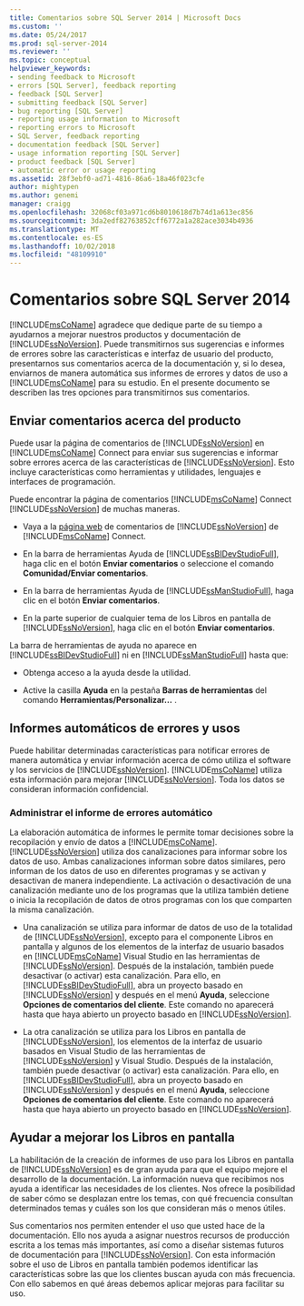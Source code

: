 ```yaml
---
title: Comentarios sobre SQL Server 2014 | Microsoft Docs
ms.custom: ''
ms.date: 05/24/2017
ms.prod: sql-server-2014
ms.reviewer: ''
ms.topic: conceptual
helpviewer_keywords:
- sending feedback to Microsoft
- errors [SQL Server], feedback reporting
- feedback [SQL Server]
- submitting feedback [SQL Server]
- bug reporting [SQL Server]
- reporting usage information to Microsoft
- reporting errors to Microsoft
- SQL Server, feedback reporting
- documentation feedback [SQL Server]
- usage information reporting [SQL Server]
- product feedback [SQL Server]
- automatic error or usage reporting
ms.assetid: 28f3ebf0-ad71-4816-86a6-18a46f023cfe
author: mightypen
ms.author: genemi
manager: craigg
ms.openlocfilehash: 32068cf03a971cd6b8010618d7b74d1a613ec856
ms.sourcegitcommit: 3da2edf82763852cff6772a1a282ace3034b4936
ms.translationtype: MT
ms.contentlocale: es-ES
ms.lasthandoff: 10/02/2018
ms.locfileid: "48109910"
---
```

# <a name="providing-feedback-for-sql-server-2014"></a>Comentarios sobre SQL Server 2014
  [!INCLUDE[msCoName](../includes/msconame-md.md)] agradece que dedique parte de su tiempo a ayudarnos a mejorar nuestros productos y documentación de [!INCLUDE[ssNoVersion](../includes/ssnoversion-md.md)]. Puede transmitirnos sus sugerencias e informes de errores sobre las características e interfaz de usuario del producto, presentarnos sus comentarios acerca de la documentación y, si lo desea, enviarnos de manera automática sus informes de errores y datos de uso a [!INCLUDE[msCoName](../includes/msconame-md.md)] para su estudio. En el presente documento se describen las tres opciones para transmitirnos sus comentarios.  
  
## <a name="submitting-feedback-about-the-product"></a>Enviar comentarios acerca del producto  
 Puede usar la página de comentarios de [!INCLUDE[ssNoVersion](../includes/ssnoversion-md.md)] en [!INCLUDE[msCoName](../includes/msconame-md.md)] Connect para enviar sus sugerencias e informar sobre errores acerca de las características de [!INCLUDE[ssNoVersion](../includes/ssnoversion-md.md)]. Esto incluye características como herramientas y utilidades, lenguajes e interfaces de programación.  
  
 Puede encontrar la página de comentarios [!INCLUDE[msCoName](../includes/msconame-md.md)] Connect [!INCLUDE[ssNoVersion](../includes/ssnoversion-md.md)] de muchas maneras.  
  
-   Vaya a la [página web](http://go.microsoft.com/fwlink/?linkid=34178) de comentarios de [!INCLUDE[ssNoVersion](../includes/ssnoversion-md.md)] de [!INCLUDE[msCoName](../includes/msconame-md.md)] Connect.  
  
-   En la barra de herramientas Ayuda de [!INCLUDE[ssBIDevStudioFull](../includes/ssbidevstudiofull-md.md)], haga clic en el botón **Enviar comentarios** o seleccione el comando **Comunidad/Enviar comentarios**.  
  
-   En la barra de herramientas Ayuda de [!INCLUDE[ssManStudioFull](../includes/ssmanstudiofull-md.md)], haga clic en el botón **Enviar comentarios**.  
  
-   En la parte superior de cualquier tema de los Libros en pantalla de [!INCLUDE[ssNoVersion](../includes/ssnoversion-md.md)], haga clic en el botón **Enviar comentarios**.  
  
 La barra de herramientas de ayuda no aparece en [!INCLUDE[ssBIDevStudioFull](../includes/ssbidevstudiofull-md.md)] ni en [!INCLUDE[ssManStudioFull](../includes/ssmanstudiofull-md.md)] hasta que:  
  
-   Obtenga acceso a la ayuda desde la utilidad.  
  
-   Active la casilla **Ayuda** en la pestaña **Barras de herramientas** del comando **Herramientas/Personalizar…** .  
  
## <a name="automatic-error-and-usage-reporting"></a>Informes automáticos de errores y usos  
 Puede habilitar determinadas características para notificar errores de manera automática y enviar información acerca de cómo utiliza el software y los servicios de [!INCLUDE[ssNoVersion](../includes/ssnoversion-md.md)]. [!INCLUDE[msCoName](../includes/msconame-md.md)] utiliza esta información para mejorar [!INCLUDE[ssNoVersion](../includes/ssnoversion-md.md)]. Toda los datos se consideran información confidencial.  
  
### <a name="managing-automatic-usage-reporting"></a>Administrar el informe de errores automático  
 La elaboración automática de informes le permite tomar decisiones sobre la recopilación y envío de datos a [!INCLUDE[msCoName](../includes/msconame-md.md)]. [!INCLUDE[ssNoVersion](../includes/ssnoversion-md.md)] utiliza dos canalizaciones para informar sobre los datos de uso. Ambas canalizaciones informan sobre datos similares, pero informan de los datos de uso en diferentes programas y se activan y desactivan de manera independiente. La activación o desactivación de una canalización mediante uno de los programas que la utiliza también detiene o inicia la recopilación de datos de otros programas con los que comparten la misma canalización.  
  
-   Una canalización se utiliza para informar de datos de uso de la totalidad de [!INCLUDE[ssNoVersion](../includes/ssnoversion-md.md)], excepto para el componente Libros en pantalla y algunos de los elementos de la interfaz de usuario basados en [!INCLUDE[msCoName](../includes/msconame-md.md)] Visual Studio en las herramientas de [!INCLUDE[ssNoVersion](../includes/ssnoversion-md.md)]. Después de la instalación, también puede desactivar (o activar) esta canalización. Para ello, en [!INCLUDE[ssBIDevStudioFull](../includes/ssbidevstudiofull-md.md)], abra un proyecto basado en [!INCLUDE[ssNoVersion](../includes/ssnoversion-md.md)] y después en el menú **Ayuda**, seleccione **Opciones de comentarios del cliente**. Este comando no aparecerá hasta que haya abierto un proyecto basado en [!INCLUDE[ssNoVersion](../includes/ssnoversion-md.md)].  
  
-   La otra canalización se utiliza para  los Libros en pantalla de [!INCLUDE[ssNoVersion](../includes/ssnoversion-md.md)], los elementos de la interfaz de usuario basados en Visual Studio de las herramientas de [!INCLUDE[ssNoVersion](../includes/ssnoversion-md.md)] y Visual Studio. Después de la instalación, también puede desactivar (o activar) esta canalización. Para ello, en [!INCLUDE[ssBIDevStudioFull](../includes/ssbidevstudiofull-md.md)], abra un proyecto basado en [!INCLUDE[ssNoVersion](../includes/ssnoversion-md.md)] y después en el menú **Ayuda**, seleccione **Opciones de comentarios del cliente**. Este comando no aparecerá hasta que haya abierto un proyecto basado en [!INCLUDE[ssNoVersion](../includes/ssnoversion-md.md)].  
  
## <a name="helping-build-a-better-books-online"></a>Ayudar a mejorar los Libros en pantalla  
 La habilitación de la creación de informes de uso para los Libros en pantalla de [!INCLUDE[ssNoVersion](../includes/ssnoversion-md.md)] es de gran ayuda para que el equipo mejore el desarrollo de la documentación. La información nueva que recibimos nos ayuda a identificar las necesidades de los clientes. Nos ofrece la posibilidad de saber cómo se desplazan entre los temas, con qué frecuencia consultan determinados temas y cuáles son los que consideran más o menos útiles.  
  
 Sus comentarios nos permiten entender el uso que usted hace de la documentación. Ello nos ayuda a asignar nuestros recursos de producción escrita a los temas más importantes, así como a diseñar sistemas futuros de documentación para [!INCLUDE[ssNoVersion](../includes/ssnoversion-md.md)]. Con esta información sobre el uso de Libros en pantalla también podemos identificar las características sobre las que los clientes buscan ayuda con más frecuencia. Con ello sabemos en qué áreas debemos aplicar mejoras para facilitar su uso.  
  
  
